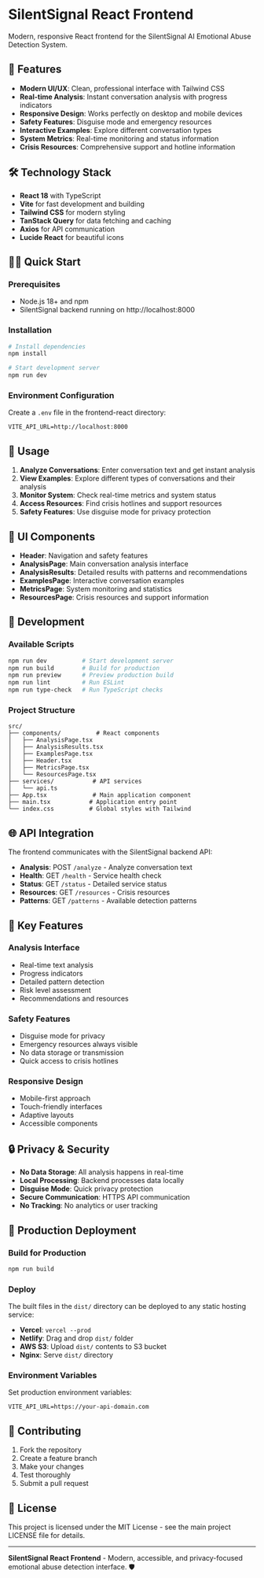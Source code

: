 # SilentSignal React Frontend

Modern, responsive React frontend for the SilentSignal AI Emotional Abuse Detection System.

## 🚀 Features

- **Modern UI/UX**: Clean, professional interface with Tailwind CSS
- **Real-time Analysis**: Instant conversation analysis with progress indicators
- **Responsive Design**: Works perfectly on desktop and mobile devices
- **Safety Features**: Disguise mode and emergency resources
- **Interactive Examples**: Explore different conversation types
- **System Metrics**: Real-time monitoring and status information
- **Crisis Resources**: Comprehensive support and hotline information

## 🛠️ Technology Stack

- **React 18** with TypeScript
- **Vite** for fast development and building
- **Tailwind CSS** for modern styling
- **TanStack Query** for data fetching and caching
- **Axios** for API communication
- **Lucide React** for beautiful icons

## 🏃‍♂️ Quick Start

### Prerequisites

- Node.js 18+ and npm
- SilentSignal backend running on http://localhost:8000

### Installation

```bash
# Install dependencies
npm install

# Start development server
npm run dev
```

### Environment Configuration

Create a `.env` file in the frontend-react directory:

```env
VITE_API_URL=http://localhost:8000
```

## 📱 Usage

1. **Analyze Conversations**: Enter conversation text and get instant analysis
2. **View Examples**: Explore different types of conversations and their analysis
3. **Monitor System**: Check real-time metrics and system status
4. **Access Resources**: Find crisis hotlines and support resources
5. **Safety Features**: Use disguise mode for privacy protection

## 🎨 UI Components

- **Header**: Navigation and safety features
- **AnalysisPage**: Main conversation analysis interface
- **AnalysisResults**: Detailed results with patterns and recommendations
- **ExamplesPage**: Interactive conversation examples
- **MetricsPage**: System monitoring and statistics
- **ResourcesPage**: Crisis resources and support information

## 🔧 Development

### Available Scripts

```bash
npm run dev          # Start development server
npm run build        # Build for production
npm run preview      # Preview production build
npm run lint         # Run ESLint
npm run type-check   # Run TypeScript checks
```

### Project Structure

```
src/
├── components/          # React components
│   ├── AnalysisPage.tsx
│   ├── AnalysisResults.tsx
│   ├── ExamplesPage.tsx
│   ├── Header.tsx
│   ├── MetricsPage.tsx
│   └── ResourcesPage.tsx
├── services/           # API services
│   └── api.ts
├── App.tsx             # Main application component
├── main.tsx           # Application entry point
└── index.css          # Global styles with Tailwind
```

## 🌐 API Integration

The frontend communicates with the SilentSignal backend API:

- **Analysis**: POST `/analyze` - Analyze conversation text
- **Health**: GET `/health` - Service health check
- **Status**: GET `/status` - Detailed service status
- **Resources**: GET `/resources` - Crisis resources
- **Patterns**: GET `/patterns` - Available detection patterns

## 🎯 Key Features

### Analysis Interface
- Real-time text analysis
- Progress indicators
- Detailed pattern detection
- Risk level assessment
- Recommendations and resources

### Safety Features
- Disguise mode for privacy
- Emergency resources always visible
- No data storage or transmission
- Quick access to crisis hotlines

### Responsive Design
- Mobile-first approach
- Touch-friendly interfaces
- Adaptive layouts
- Accessible components

## 🔒 Privacy & Security

- **No Data Storage**: All analysis happens in real-time
- **Local Processing**: Backend processes data locally
- **Disguise Mode**: Quick privacy protection
- **Secure Communication**: HTTPS API communication
- **No Tracking**: No analytics or user tracking

## 🚀 Production Deployment

### Build for Production

```bash
npm run build
```

### Deploy

The built files in the `dist/` directory can be deployed to any static hosting service:

- **Vercel**: `vercel --prod`
- **Netlify**: Drag and drop `dist/` folder
- **AWS S3**: Upload `dist/` contents to S3 bucket
- **Nginx**: Serve `dist/` directory

### Environment Variables

Set production environment variables:

```env
VITE_API_URL=https://your-api-domain.com
```

## 🤝 Contributing

1. Fork the repository
2. Create a feature branch
3. Make your changes
4. Test thoroughly
5. Submit a pull request

## 📄 License

This project is licensed under the MIT License - see the main project LICENSE file for details.

---

**SilentSignal React Frontend** - Modern, accessible, and privacy-focused emotional abuse detection interface. 🛡️
